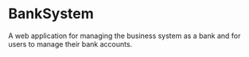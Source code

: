 # BankSystem
A web application for managing the business system as a bank and for users to manage their bank accounts.
